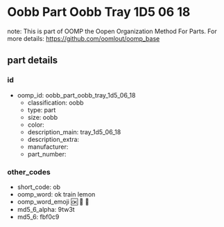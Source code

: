 # Oobb Part Oobb Tray 1D5 06 18  

note: This is part of OOMP the Oopen Organization Method For Parts. For more details: https://github.com/oomlout/oomp_base

##  part details





### id
* oomp_id: oobb_part_oobb_tray_1d5_06_18
  * classification: oobb
  * type: part
  * size: oobb
  * color: 
  * description_main: tray_1d5_06_18
  * description_extra: 
  * manufacturer: 
  * part_number: 

### other_codes
* short_code: ob
* oomp_word: ok train lemon
* oomp_word_emoji :ok: :train: :lemon:
* md5_6_alpha: 9tw3t
* md5_6: fbf0c9